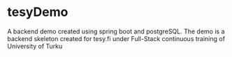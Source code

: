 # tesyDemo
A backend demo created using spring boot and postgreSQL. The demo is a backend skeleton created for tesy.fi under Full-Stack continuous training of University of Turku
